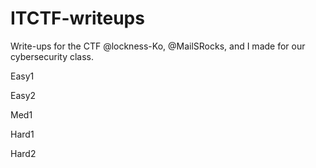 # ITCTF-writeups
Write-ups for the CTF @lockness-Ko, @MailSRocks, and I made for our cybersecurity class.

Easy1

Easy2

Med1

Hard1

Hard2
